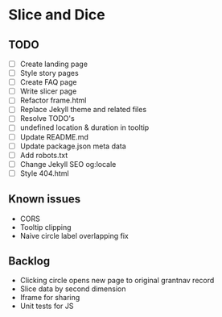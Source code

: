# Slice and Dice

## TODO

- [ ] Create landing page
- [ ] Style story pages
- [ ] Create FAQ page
- [ ] Write slicer page
- [ ] Refactor frame.html
- [ ] Replace Jekyll theme and related files
- [ ] Resolve TODO's
- [ ] undefined location & duration in tooltip
- [ ] Update README.md
- [ ] Update package.json meta data
- [ ] Add robots.txt
- [ ] Change Jekyll SEO og:locale
- [ ] Style 404.html

## Known issues

- CORS
- Tooltip clipping
- Naive circle label overlapping fix

## Backlog

- Clicking circle opens new page to original grantnav record
- Slice data by second dimension
- Iframe for sharing
- Unit tests for JS